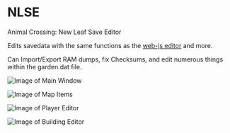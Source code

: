 # NLSE
Animal Crossing: New Leaf Save Editor

Edits savedata with the same functions as the [web-js editor](http://usuaris.tinet.cat/mark/acnl_editor/) and more.

Can Import/Export RAM dumps, fix Checksums, and edit numerous things within the garden.dat file.

![Image of Main Window](http://i.imgur.com/5xqLqEO.png)

![Image of Map Items](http://i.imgur.com/TWKOsR7.png)

![Image of Player Editor](http://i.imgur.com/1WugTZd.png)

![Image of Building Editor](http://i.imgur.com/84v31eR.png)
